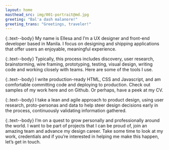 ```yaml
---
layout: home
masthead_src: img/001-portrait@md.jpg
greeting: "Bal'a dash malanore!"
greeting_trans: "Greetings, traveler!"
---
```

{:.text--body}
My name is Ellesa and I’m a UX designer and front-end developer based in Manila. I focus on designing and shipping applications that offer users an enjoyable, meaningful experience.

{:.text--body}
Typically, this process includes discovery, user research, brainstorming, wire framing, prototyping, testing, visual design, writing code and working closely with teams. Here are some of the tools I use.

{:.text--body}
I write production-ready HTML, CSS and Javascript, and am comfortable committing code and deploying to production. Check out samples of my work here and on Github. Or perhaps, have a peek at my CV.

{:.text--body}
I take a lean and agile approach to product design, using user research, proto-personas and data to help steer design decisions early in the process, continuously validating information gathered.

{:.text--body}
I’m on a quest to grow personally and professionally around the world. I want to be part of projects that I can be proud of, join an amazing team and advance my design career. Take some time to look at my work, credentials and if you’re interested in helping me make this happen, let’s get in touch.
